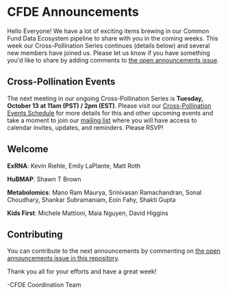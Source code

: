 # CFDE Announcements

Hello Everyone! We have a lot of exciting items brewing in our Common Fund Data Ecosystem pipeline to share with you in the coming weeks. This week our Cross-Pollination Series continues (details below) and several new members have joined us. Please let us know if you have something you'd like to share by adding comments to [the open announcements issue](https://github.com/nih-cfde/announcements/issues?utf8=%E2%9C%93&q=is%3Aissue+is%3Aopen+Announcements). 

## Cross-Pollination Events

The next meeting in our ongoing Cross-Pollination Series is **Tuesday, October 13 at 11am (PST) / 2pm (EST)**. Please visit our [Cross-Pollination Events Schedule](https://docs.google.com/spreadsheets/d/1hQAeOLkivUZZnwZ_KxfGw3neezMaWbrPk9nnFiKfQGA/edit#gid=1089477257) for more details for this and other upcoming events and take a moment to join our [mailing list](https://groups.io/g/CrossPollinationEvents) where you will have access to calendar invites, updates, and reminders. Please RSVP!

## Welcome

**ExRNA**: Kevin Riehle, Emily LaPlante, Matt Roth

**HuBMAP**: Shawn T Brown

**Metabolomics**: Mano Ram Maurya, Srinivasan Ramachandran, Sonal Choudhary, Shankar Subramaniam, Eoin Fahy, Shakti Gupta 

**Kids First**: Michele Mattioni, Maia Nguyen, David Higgins

## Contributing

You can contribute to the next announcements by commenting on [the open announcements issue in this repository](https://github.com/nih-cfde/announcements/issues?utf8=%E2%9C%93&q=is%3Aissue+is%3Aopen+Announcements).

Thank you all for your efforts and have a great week!

-CFDE Coordination Team
